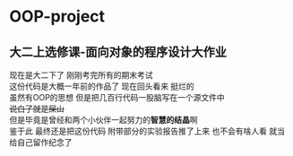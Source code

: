 # OOP-project
大二上选修课-面向对象的程序设计大作业
---
现在是大二下了 刚刚考完所有的期末考试  
这份代码是大概一年前的作品了 现在回头看来 挺烂的  
虽然有OOP的思想 但是把几百行代码一股脑写在一个源文件中  
~~说白了就是屎山~~  
但是毕竟是曾经和两个小伙伴一起努力的**智慧的结晶**啊  
鉴于此 最终还是把这份代码 附带部分的实验报告推了上来 也不会有啥人看 就当给自己留作纪念了  
